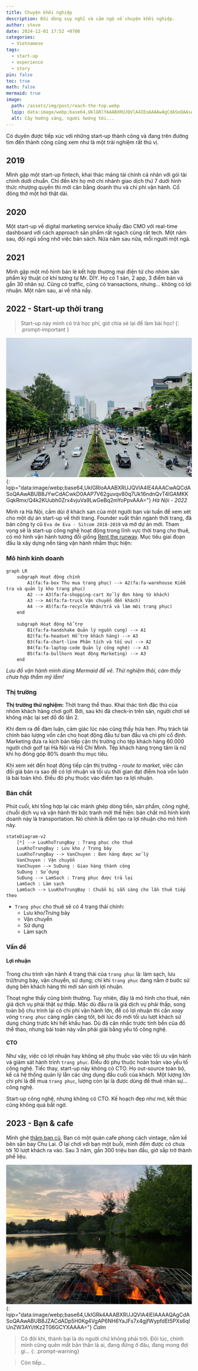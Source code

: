 ```yaml
---
title: Chuyện khởi nghiệp
description: Đôi dòng suy nghĩ và cảm ngộ về chuyện khởi nghiệp.
author: steve
date: 2024-12-01 17:52 +0700
categories:
  - Vietnamese
tags:
  - start-up
  - experience
  - story
pin: false
toc: true
math: false
mermaid: true
image:
  path: /assets/img/post/reach-the-top.webp
  lqip: data:image/webp;base64,UklGRlYAAABXRUJQVlA4IEoAAAAwAgCdASoQAAsABUB8JbACdAEPh4Ws7CxGUAD94pURFXHco4NpP6jDoLyTu3hqkJzxVC7M5sdZXRT3QvAZQ5hvKwXqxGIUJOAAAA==
  alt: Cây hướng sáng, người hướng tới...
---
```

Có duyên được tiếp xúc với những start-up thành công và đang trên đường tìm đến thành công cũng xem như là một trải nghiệm rất thú vị.

## 2019
Mình gặp một start-up fintech, khai thác mảng tài chính cá nhân với gói tài chính dưới chuẩn. Chỉ đến khi họ mở chi nhánh giao dịch thứ 7 dưới hình thức nhượng quyền thì mới cân bằng doanh thu và chi phí vận hành. Cổ đông thở một hơi thật dài.

## 2020
Một start-up về digital marketing service khuấy đảo CMO với real-time dashboard với cách approach sản phẩm rất ngách cũng rất tech. Một năm sau, đội ngũ sống nhờ việc bán sách. Nửa năm sau nữa, mỗi người một ngả.

## 2021
Mình gặp một mô hình bán lẻ kết hợp thương mại điện tử cho nhóm sản phẩm kỹ thuật cơ khí tương tự Mr. DIY. Họ có 1 sàn, 2 app, 3 điểm bán và gần 30 nhân sự. Cũng có traffic, cũng có transactions, nhưng... không có lợi nhuận. Một năm sau, ai về nhà nấy.

## 2022 -  Start-up thời trang
> Start-up này mình có trả học phí, giờ chia sẻ lại để làm bài học!
{: .prompt-important }

![Hà Nội 2022](/assets/img/post/hanoi-2022.webp){: lqip="data:image/webp;base64,UklGRloAAABXRUJQVlA4IE4AAACwAQCdASoQAAwABUB8JYwCdACwkD0AAP7V62guvqv80q7Uk16ndnQvT4lGAMKKGqkRmx/Q4k2KUubh0Zrx4vjuVa9LwGeBq2mYoPpvAAA="} _Hà Nội - 2022_

Mình ra Hà Nội, cắm dùi ở khách sạn của một người bạn vài tuần để xem xét cho một dự án start-up về thời trang. Founder xuất thân ngành thời trang, đã bán công ty cũ `Eva de Eva - Sitcom 2018-2019` và mở dự án mới.
Tham vọng sẽ là start-up công nghệ hoạt động trong lĩnh vực thời trang cho thuê, có mô hình vận hành tương đối giống [Rent the runway](https://www.renttherunway.com). Mục tiêu giai đoạn đầu là xây dựng nền tảng vận hành nhằm thực hiện:
### Mô hình kinh doanh
```mermaid
graph LR
    subgraph Hoạt động chính
        A1(fa:fa-box Thu mua trang phục) --> A2(fa:fa-warehouse Kiểm tra và quản lý kho trang phục)
        A2 --> A3(fa:fa-shopping-cart Xử lý đơn hàng từ khách)
        A3 --> A4(fa:fa-truck Vận chuyển đến khách)
        A4 --> A5(fa:fa-recycle Nhận/trả và làm mới trang phục)
    end

    subgraph Hoạt động hỗ trợ
        B1(fa:fa-handshake Quản lý nguồn cung) --> A1
        B2(fa:fa-headset Hỗ trợ khách hàng) --> A3
        B3(fa:fa-chart-line Phân tích và tối ưu) --> A2
        B4(fa:fa-laptop-code Quản lý công nghệ) --> A3
        B5(fa:fa-bullhorn Hoạt động Marketing) --> A3
    end
```
_Lưu đồ vận hành mình dùng Mermaid để vẽ. Thử nghiệm thôi, cảm thấy chưa hợp thẩm mỹ lắm!_
### Thị trường
**Thị trường thử nghiệm:** Thời trang thể thao. Khai thác tính đặc thù của nhóm khách hàng chơi golf. Bởi, sau khi đã check-in trên sân, người chơi sẽ không mặc lại set đồ đó lần 2.

Khi đem ra để đàm luận, cảm giác lúc nào cũng thấy hứa hẹn. Phụ trách tài chính báo lượng vốn cần cho hoạt động đầu tư ban đầu và chi phí cố định. Marketing đưa ra kịch bản tiếp cận thị trường cho tệp khách hàng 60.000 người chơi golf tại Hà Nội và Hồ Chí Minh. Tệp khách hàng trọng tâm là nữ khi họ đóng góp 80% doanh thu mục tiêu.

Khi xem xét đến hoạt động tiếp cận thị trường - *route to market*, việc cân đối giá bán ra sao để có lợi nhuận và tối ưu thời gian đạt điểm hoà vốn luôn là bài toán khó. Điều đó phụ thuộc vào điểm tạo ra lợi nhuận.

### Bản chất
Phút cuối, khi tổng hợp lại các mảnh ghép dòng tiền, sản phẩm, công nghệ, chuỗi dịch vụ và vận hành thì bức tranh mới thể hiện: bản chất mô hình kinh doanh này là transportation. Nó chính là điểm tạo ra lợi nhuận cho mô hình này.

```mermaid
stateDiagram-v2
    [*] --> LuuKhoTrungBay : Trang phục cho thuê
    LuuKhoTrungBay : Lưu kho / Trưng bày
    LuuKhoTrungBay --> VanChuyen : Đơn hàng được xử lý
    VanChuyen : Vận chuyển
    VanChuyen --> SuDung : Giao hàng thành công
    SuDung : Sử dụng
    SuDung --> LamSach : Trang phục được trả lại
    LamSach : Làm sạch
    LamSach --> LuuKhoTrungBay : Chuẩn bị sẵn sàng cho lần thuê tiếp theo

```
- `Trang phục` cho thuê sẽ có 4 trạng thái chính:
	- Lưu kho/Trưng bày
	- Vận chuyển
	- Sử dụng
	- Làm sạch

### Vấn đề
#### Lợi nhuận
Trong chu trình vận hành 4 trạng thái của `trang phục` là: làm sạch, lưu trữ/trưng bày, vận chuyển, sử dụng; chỉ khi `trang phục` đang nằm ở bước sử dụng bên khách hàng thì mới sản sinh lợi nhuận.

Thoạt nghe thấy cũng bình thường. Tuy nhiên, đây là mô hình cho thuê, nên giá dịch vụ phải thật sự thấp. Mặc dù đầu ra là giá dịch vụ phải thấp, song toàn bộ chu trình lại có chi phí vận hành lớn, để có lợi nhuận thì cần *xoay vòng* `trang phục` càng ngắn càng tốt, bởi lúc đó mới tối ưu lượt khách sử dụng chúng trước khi hết khấu hao. Dù đã cân nhắc trước tính bền của đồ thể thao, nhưng bài toán này vẫn phải giải bằng yếu tố công nghệ.

#### CTO
Như vậy, việc có lợi nhuận hay không sẽ phụ thuộc vào việc tối ưu vận hành và giám sát hành trình `trang phục`. Điều đó phụ thuộc hoàn toàn vào yếu tố công nghệ. Tiếc thay, start-up này không có CTO. Họ out-source toàn bộ, kể cả hệ thống quản lý lẫn các ứng dụng đầu cuối của khách. Một lượng lớn chi phí là để mua `trang phục`, lượng còn lại là được dùng để thuê nhân sự... công nghệ.

Start-up công nghệ, nhưng không có CTO.
Kế hoạch đẹp như mơ, kết thúc cũng không quá bất ngờ.

## 2023 - Bạn & cafe
Mình ghé [thăm bạn cũ](/2023-mot-nam-nhin-lai/#thăm-bạn-cũ). Bạn có một quán cafe phong cách vintage, nằm kế bên sân bay Chu Lai. Ở lại chơi với bạn một buổi, mình đếm được có chưa tới 10 lượt khách ra vào. Sau 3 năm, gần 300 triệu ban đầu, giờ sắp trở thành phế liệu.


![Calm](/assets/img/post/calm.webp){: lqip="data:image/webp;base64,UklGRk4AAABXRUJQVlA4IEIAAAAQAgCdASoQAAwABUB8JZACdADp5H0Kg4VgAP6NH6YaJFs7x4gjfWypfdEt5PXs6qIUnZW3AYi/tKz2T06GCYXAAAA="} _Calm_

>Có đôi khi, thành bại là do người chứ không phải trời.
>Đôi lúc, chính mình cũng quên mất bản thân là ai, đang đứng ở đâu, đang mong đợi gì...
{: .prompt-warning}

> Còn tiếp...